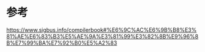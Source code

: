 # 参考
https://www.sigbus.info/compilerbook#%E6%9C%AC%E6%9B%B8%E3%81%AE%E6%83%B3%E5%AE%9A%E3%81%99%E3%82%8B%E9%96%8B%E7%99%BA%E7%92%B0%E5%A2%83

